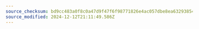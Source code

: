 ```yaml
---
source_checksum: bd9cc483a0f8c0a47d9f47f6f98771826e4ac057dbe8ea632938549a8df20f7e
source_modified: 2024-12-12T21:11:49.586Z
---
```



